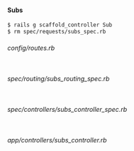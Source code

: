 #### Subs

```bash
$ rails g scaffold_controller Sub
$ rm spec/requests/subs_spec.rb
```

###### config/routes.rb

```ruby

```

###### spec/routing/subs_routing_spec.rb

```ruby

```

###### spec/controllers/subs_controller_spec.rb

```ruby

```

###### app/controllers/subs_controller.rb

```ruby

```

